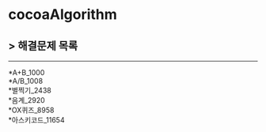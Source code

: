 # cocoaAlgorithm

## > 해결문제 목록 
***
*A+B_1000         
*A/B_1008        
*별찍기_2438      
*음계_2920     
*OX퀴즈_8958   
*아스키코드_11654   
